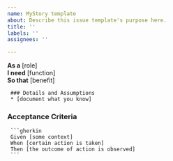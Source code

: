 ```yaml
---
name: MyStory template
about: Describe this issue template's purpose here.
title: ''
labels: ''
assignees: ''

---
```


**As a** [role]  
     **I need** [function]  
     **So that** [benefit]  
       
     ### Details and Assumptions
     * [document what you know]
       
### Acceptance Criteria  
       
     ```gherkin
     Given [some context]
     When [certain action is taken]
     Then [the outcome of action is observed]
     ```
